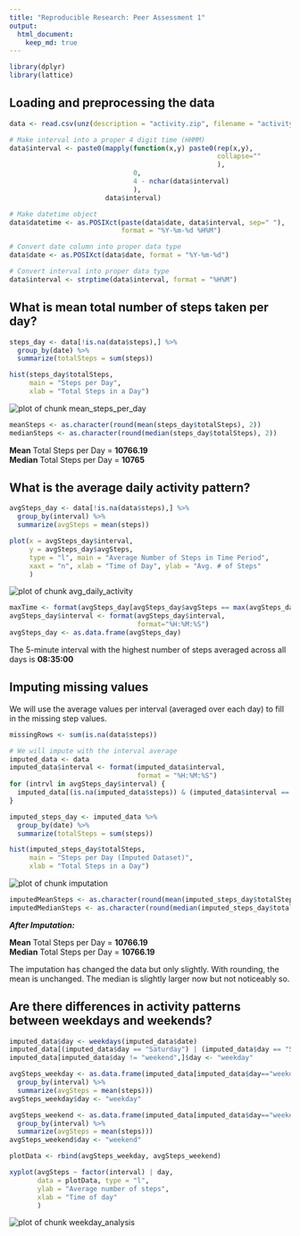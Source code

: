 ```yaml
---
title: "Reproducible Research: Peer Assessment 1"
output: 
  html_document:
    keep_md: true
---
```



```r
library(dplyr)
library(lattice)
```

## Loading and preprocessing the data
  
  

```r
data <- read.csv(unz(description = "activity.zip", filename = "activity.csv"), header = TRUE)

# Make interval into a proper 4 digit time (HHMM)
data$interval <- paste0(mapply(function(x,y) paste0(rep(x,y), 
                                                    collapse=""
                                                    ), 
                               0, 
                               4 - nchar(data$interval)
                               ), 
                        data$interval)

# Make datetime object
data$datetime <- as.POSIXct(paste(data$date, data$interval, sep=" "), 
                            format = "%Y-%m-%d %H%M")

# Convert date column into proper data type
data$date <- as.POSIXct(data$date, format = "%Y-%m-%d")

# Convert interval into proper data type
data$interval <- strptime(data$interval, format = "%H%M")
```
  
  
## What is mean total number of steps taken per day?
  
  

```r
steps_day <- data[!is.na(data$steps),] %>% 
  group_by(date) %>% 
  summarize(totalSteps = sum(steps))

hist(steps_day$totalSteps, 
     main = "Steps per Day", 
     xlab = "Total Steps in a Day")
```

![plot of chunk mean_steps_per_day](figure/mean_steps_per_day-1.png)

```r
meanSteps <- as.character(round(mean(steps_day$totalSteps), 2))
medianSteps <- as.character(round(median(steps_day$totalSteps), 2))
```
  
  
**Mean** Total Steps per Day = **10766.19**  
**Median** Total Steps per Day = **10765**  

  
## What is the average daily activity pattern?


```r
avgSteps_day <- data[!is.na(data$steps),] %>% 
  group_by(interval) %>% 
  summarize(avgSteps = mean(steps))

plot(x = avgSteps_day$interval, 
     y = avgSteps_day$avgSteps,
     type = "l", main = "Average Number of Steps in Time Period",
     xaxt = "n", xlab = "Time of Day", ylab = "Avg. # of Steps"
     )
```

![plot of chunk avg_daily_activity](figure/avg_daily_activity-1.png)

```r
maxTime <- format(avgSteps_day[avgSteps_day$avgSteps == max(avgSteps_day$avgSteps),]$interval, format = "%H:%M:%S")
avgSteps_day$interval <- format(avgSteps_day$interval, 
                                format="%H:%M:%S")
avgSteps_day <- as.data.frame(avgSteps_day)
```

The 5-minute interval with the highest number of steps averaged across all days is **08:35:00**  


## Imputing missing values

We will use the average values per interval (averaged over each day) to fill in the missing step values.  


```r
missingRows <- sum(is.na(data$steps))

# We will impute with the interval average
imputed_data <- data
imputed_data$interval <- format(imputed_data$interval, 
                                format = "%H:%M:%S")
for (intrvl in avgSteps_day$interval) {
  imputed_data[(is.na(imputed_data$steps)) & (imputed_data$interval == intrvl),]$steps = avgSteps_day[avgSteps_day$interval == intrvl,]$avgSteps
}

imputed_steps_day <- imputed_data %>% 
  group_by(date) %>% 
  summarize(totalSteps = sum(steps))

hist(imputed_steps_day$totalSteps, 
     main = "Steps per Day (Imputed Dataset)", 
     xlab = "Total Steps in a Day")
```

![plot of chunk imputation](figure/imputation-1.png)

```r
imputedMeanSteps <- as.character(round(mean(imputed_steps_day$totalSteps), 2))
imputedMedianSteps <- as.character(round(median(imputed_steps_day$totalSteps), 2))
```

***After Imputation:***  

**Mean** Total Steps per Day = **10766.19**  
**Median** Total Steps per Day = **10766.19**  

The imputation has changed the data but only slightly. With rounding, the mean is unchanged. The median is slightly larger now but not noticeably so.  


## Are there differences in activity patterns between weekdays and weekends?


```r
imputed_data$day <- weekdays(imputed_data$date)
imputed_data[(imputed_data$day == "Saturday") | (imputed_data$day == "Sunday"),]$day <- "weekend"
imputed_data[imputed_data$day != "weekend",]$day <- "weekday"

avgSteps_weekday <- as.data.frame(imputed_data[imputed_data$day=="weekday",] %>% 
  group_by(interval) %>% 
  summarize(avgSteps = mean(steps)))
avgSteps_weekday$day <- "weekday"

avgSteps_weekend <- as.data.frame(imputed_data[imputed_data$day=="weekend",] %>% 
  group_by(interval) %>% 
  summarize(avgSteps = mean(steps)))
avgSteps_weekend$day <- "weekend"

plotData <- rbind(avgSteps_weekday, avgSteps_weekend)

xyplot(avgSteps ~ factor(interval) | day,
       data = plotData, type = "l",
       ylab = "Average number of steps",
       xlab = "Time of day"
       )
```

![plot of chunk weekday_analysis](figure/weekday_analysis-1.png)

